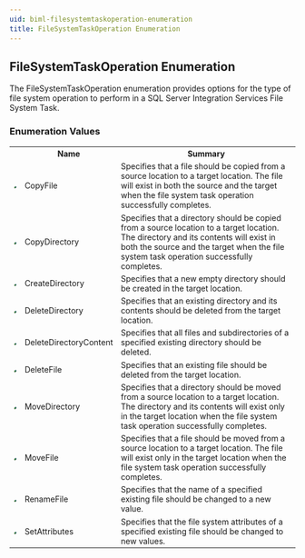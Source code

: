 ```yaml
---
uid: biml-filesystemtaskoperation-enumeration
title: FileSystemTaskOperation Enumeration
---
```


## FileSystemTaskOperation Enumeration

<div class="LanguageSummary"><div class ="SummaryItem">The FileSystemTaskOperation enumeration provides options for the type of file system operation to perform in a SQL Server Integration Services File System Task.</div></div>
<div class="EnumValueGroup">

### Enumeration Values

<table id="EnumValue" class="MemberList"><tbody><tr><th class="MemberTypeIconColumnHeader">&nbsp;</th><th class="MemberNameColumnHeader">Name</th><th class="MemberSummaryColumnHeader">Summary</th></tr><tr class="cd0"><td align="center" class="MemberTypeIcon"><img src="enumValue.png"></img></td><td class="MemberName">CopyFile</td><td class="MemberSummary"><div class ="SummaryItem">Specifies that a file should be copied from a source location to a target location. The file will exist in both the source and the target when the file system task operation successfully completes.</div></td></tr><tr class="cd1"><td align="center" class="MemberTypeIcon"><img src="enumValue.png"></img></td><td class="MemberName">CopyDirectory</td><td class="MemberSummary"><div class ="SummaryItem">Specifies that a directory should be copied from a source location to a target location. The directory and its contents will exist in both the source and the target when the file system task operation successfully completes.</div></td></tr><tr class="cd0"><td align="center" class="MemberTypeIcon"><img src="enumValue.png"></img></td><td class="MemberName">CreateDirectory</td><td class="MemberSummary"><div class ="SummaryItem">Specifies that a new empty directory should be created in the target location.</div></td></tr><tr class="cd1"><td align="center" class="MemberTypeIcon"><img src="enumValue.png"></img></td><td class="MemberName">DeleteDirectory</td><td class="MemberSummary"><div class ="SummaryItem">Specifies that an existing directory and its contents should be deleted from the target location.</div></td></tr><tr class="cd0"><td align="center" class="MemberTypeIcon"><img src="enumValue.png"></img></td><td class="MemberName">DeleteDirectoryContent</td><td class="MemberSummary"><div class ="SummaryItem">Specifies that all files and subdirectories of a specified existing directory should be deleted.</div></td></tr><tr class="cd1"><td align="center" class="MemberTypeIcon"><img src="enumValue.png"></img></td><td class="MemberName">DeleteFile</td><td class="MemberSummary"><div class ="SummaryItem">Specifies that an existing file should be deleted from the target location.</div></td></tr><tr class="cd0"><td align="center" class="MemberTypeIcon"><img src="enumValue.png"></img></td><td class="MemberName">MoveDirectory</td><td class="MemberSummary"><div class ="SummaryItem">Specifies that a directory should be moved from a source location to a target location. The directory and its contents will exist only in the target location when the file system task operation successfully completes.</div></td></tr><tr class="cd1"><td align="center" class="MemberTypeIcon"><img src="enumValue.png"></img></td><td class="MemberName">MoveFile</td><td class="MemberSummary"><div class ="SummaryItem">Specifies that a file should be moved from a source location to a target location. The file will exist only in the target location when the file system task operation successfully completes.</div></td></tr><tr class="cd0"><td align="center" class="MemberTypeIcon"><img src="enumValue.png"></img></td><td class="MemberName">RenameFile</td><td class="MemberSummary"><div class ="SummaryItem">Specifies that the name of a specified existing file should be changed to a new value.</div></td></tr><tr class="cd1"><td align="center" class="MemberTypeIcon"><img src="enumValue.png"></img></td><td class="MemberName">SetAttributes</td><td class="MemberSummary"><div class ="SummaryItem">Specifies that the file system attributes of a specified existing file should be changed to new values.</div></td></tr></tbody></table>
</div>